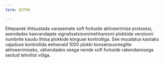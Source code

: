 ```yaml
---
term: BIP90

---
```

Ettepanek lihtsustada varasemate soft forkside aktiveerimise protsessi, asendades kaevandajate signalisatsioonimehhanismi plokkide versiooni numbrite kaudu lihtsa plokkide kõrguse kontrolliga. See muudatus kaotaks vajaduse kontrollida eelnevaid 1000 plokki konsensusreeglite aktiveerimiseks, vähendades seega nende soft forkside rakendamisega seotud tehnilist võlga.